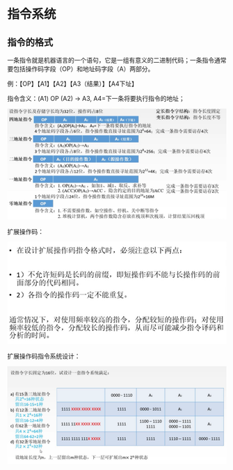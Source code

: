 # 指令系统

## 指令的格式

一条指令就是机器语言的一个语句，它是一组有意义的二进制代码；一条指令通常要包括操作码字段（OP）和地址码字段（A）两部分。

例：【OP】【A1】【A2】【A3（结果）】【A4下址】

指令含义：(A1) OP (A2) -> A3, A4=下一条将要执行指令的地址；

![1598856193427](../images/1598856193427.png)

扩展操作码：

![1598856417755](../images/1598856417755.png)

扩展操作码指令系统设计：

![1598856872296](../images/1598856872296.png)

